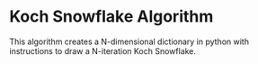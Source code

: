 # Koch Snowflake Algorithm
This algorithm creates a N-dimensional dictionary in python with instructions to draw a N-iteration Koch Snowflake.
